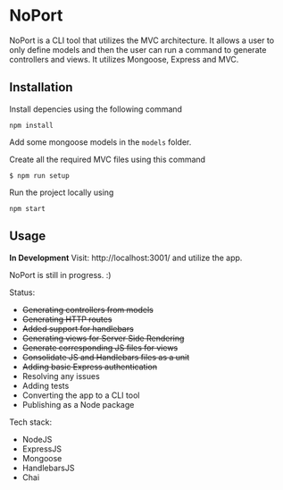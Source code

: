 # NoPort
NoPort is a CLI tool that utilizes the MVC architecture. It allows a user to only define models and then the user can run a command to generate controllers and views. It utilizes Mongoose, Express and MVC.
## Installation
Install depencies using the following command
```shell
npm install
```
Add some mongoose models in the `models` folder.

Create all the required MVC files using this command
```shell
$ npm run setup
```
Run the project locally using
```shell
npm start
```
## Usage
**In Development**
Visit: http://localhost:3001/ and utilize the app.

NoPort is still in progress. :)

Status:

- ~~Generating controllers from models~~
- ~~Generating HTTP routes~~
- ~~Added support for handlebars~~
- ~~Generating views for Server Side Rendering~~
- ~~Generate corresponding JS files for views~~
- ~~Consolidate JS and Handlebars files as a unit~~
- ~~Adding basic Express authentication~~
- Resolving any issues
- Adding tests
- Converting the app to a CLI tool
- Publishing as a Node package

Tech stack:
- NodeJS
- ExpressJS
- Mongoose
- HandlebarsJS
- Chai